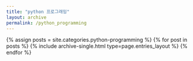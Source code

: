```yaml
---
title: "python 프로그래밍"
layout: archive
permalink: /python_programming
---
```



{% assign posts = site.categories.python-programming %}
{% for post in posts %} {% include archive-single.html type=page.entries_layout %} {% endfor %}